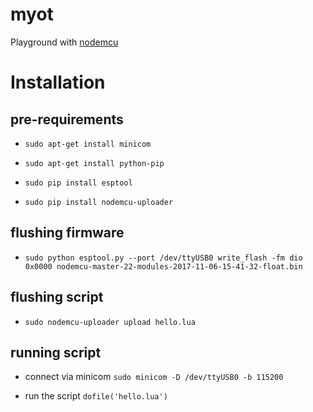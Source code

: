 # myot

Playground with [nodemcu](http://www.nodemcu.com/index_en.html)

# Installation

## pre-requirements

- `sudo apt-get install minicom`

- `sudo apt-get install python-pip`

- `sudo pip install esptool`

- `sudo pip install nodemcu-uploader`

## flushing firmware
- `sudo python esptool.py --port /dev/ttyUSB0 write_flash -fm dio 0x0000 nodemcu-master-22-modules-2017-11-06-15-41-32-float.bin`

## flushing script
- `sudo nodemcu-uploader upload hello.lua`

## running script

- connect via minicom
`sudo minicom -D /dev/ttyUSB0 -b 115200`

- run the script
`dofile('hello.lua')`
